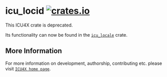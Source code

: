 # icu_locid [![crates.io](https://img.shields.io/crates/v/icu_locid)](https://crates.io/crates/icu_locid)

<!-- cargo-rdme start -->

This ICU4X crate is deprecated.

Its functionality can now be found in the [`icu_locale`](https://docs.rs/icu_locale) crate.

<!-- cargo-rdme end -->

## More Information

For more information on development, authorship, contributing etc. please visit [`ICU4X home page`](https://github.com/unicode-org/icu4x).
